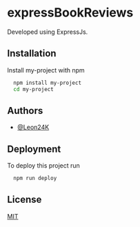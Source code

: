 
# expressBookReviews

Developed using ExpressJs.


## Installation

Install my-project with npm

```bash
  npm install my-project
  cd my-project
```
    
## Authors

- [@Leon24K](https://github.com/Leon24k)


## Deployment

To deploy this project run

```bash
  npm run deploy
```


## License

[MIT](https://choosealicense.com/licenses/mit/)

